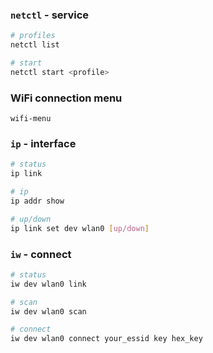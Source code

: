 ### `netctl` - service
```sh
# profiles
netctl list

# start
netctl start <profile>
```

### WiFi connection menu
`wifi-menu`

### `ip` - interface
```sh
# status
ip link

# ip
ip addr show

# up/down
ip link set dev wlan0 [up/down]
```

### `iw` - connect
```sh
# status
iw dev wlan0 link

# scan
iw dev wlan0 scan

# connect
iw dev wlan0 connect your_essid key hex_key
```
